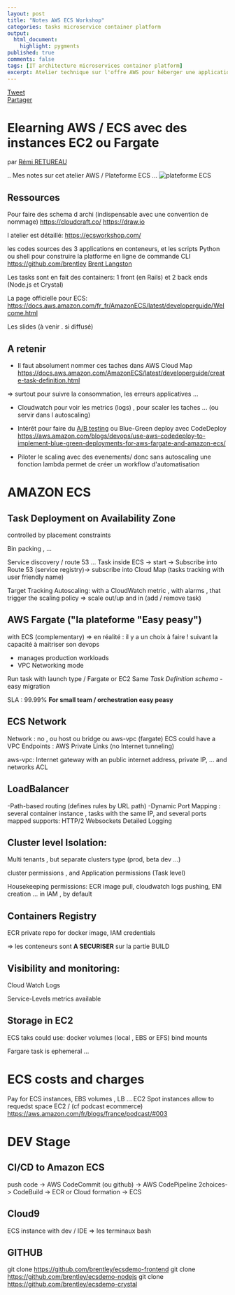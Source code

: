 ```yaml
---
layout: post
title: "Notes AWS ECS Workshop"
categories: tasks microservice container platform
output:
  html_document:
    highlight: pygments
published: true
comments: false
tags: [IT architecture microservices container platform]
excerpt: Atelier technique sur l'offre AWS pour héberger une application en conteneurs (microservices/tasks/webfront/backend)
---
```

<div class="social-media-list">
<a href="https://twitter.com/share?ref_src=twsrc%5Etfw" class="twitter-share-button" data-show-count="false">Tweet</a>
<script type="IN/Share" data-url="{{ site.url }}{{ page.url }}"></script>
<div class="fb-share-button" data-href="{{ site.url }}{{ page.url }}" data-layout="button" data-size="small"><a target="_blank" href="https://www.facebook.com/sharer/sharer.php?u={{ site.url }}{{ page.url }}" class="fb-xfbml-parse-ignore">Partager</a></div>
</div>

# Elearning AWS / ECS avec des instances  EC2 ou Fargate
par [Rémi RETUREAU](https://www.linkedin.com/in/remiretureau/)

.. Mes notes sur cet atelier AWS / Plateforme ECS ...
![plateforme ECS ](https://ecsworkshop.com/images/crystal.svg)

## Ressources
Pour faire des schema d archi (indispensable avec une convention de nommage)
 https://cloudcraft.co/  https://draw.io

l atelier est détaillé:
https://ecsworkshop.com/

les codes sources des 3 applications en conteneurs, et les scripts Python ou shell pour construire la platforme en ligne de commande CLI
https://github.com/brentley
[Brent Langston](https://www.linkedin.com/in/brentley/)

Les tasks sont en fait des containers: 1 front (en Rails) et 2 back ends (Node.js et Crystal)

La page officielle pour ECS:
https://docs.aws.amazon.com/fr_fr/AmazonECS/latest/developerguide/Welcome.html

Les slides (à venir . si diffusé)

## A retenir

- Il faut absolument nommer ces taches dans AWS Cloud Map 
 https://docs.aws.amazon.com/AmazonECS/latest/developerguide/create-task-definition.html

=> surtout pour suivre la consommation, les erreurs applicatives ... 


- Cloudwatch pour voir les metrics (logs) , pour scaler les taches ... (ou servir dans l autoscaling)

- Intérêt pour faire du [A/B testing](https://fr.wikipedia.org/wiki/Test_A/B)
ou  Blue-Green deploy
avec CodeDeploy
 https://aws.amazon.com/blogs/devops/use-aws-codedeploy-to-implement-blue-green-deployments-for-aws-fargate-and-amazon-ecs/

- Piloter le scaling avec des evenements/ donc sans autoscaling 
une fonction lambda permet de créer un workflow d'automatisation

# AMAZON ECS

## Task Deployment on Availability Zone

controlled by  placement constraints

Bin packing , ...

Service discovery / route 53 ... Task inside ECS -> start -> Subscribe into Route 53 (service registry)->  subscribe into Cloud Map (tasks tracking with user friendly name)

Target Tracking Autoscaling: with a CloudWatch metric , with alarms , that trigger the scaling policy => scale out/up and in (add / remove task)

## AWS Fargate ("la plateforme "Easy peasy")
with ECS (complementary)  => en réalité : il y a un choix à faire ! suivant la capacité à maitriser son devops 

- manages production workloads
- VPC Networking mode 


Run task with launch type / Fargate or EC2
Same *Task Definition schema* - easy migration

SLA : 99.99%
**For small team / orchestration easy peasy**

## ECS Network
Network : no , ou host ou bridge ou aws-vpc (fargate)
ECS could have a VPC Endpoints : AWS Private Links (no Internet tunneling)

aws-vpc: 
 Internet gateway with an public internet address, private IP, ... and networks ACL

 ## LoadBalancer 
 -Path-based routing (defines rules by URL path)
 -Dynamic Port Mapping : several container instance , tasks with the same IP, and several ports mapped
 supports:
 HTTP/2
 Websockets
 Detailed Logging

## Cluster level Isolation:
Multi tenants , but separate clusters type (prod, beta dev ...)

cluster permissions , and Application permissions (Task level)

Housekeeping permissions: ECR image pull, cloudwatch logs pushing, ENI creation ... in IAM , by default

## Containers Registry
ECR private repo for docker image, IAM credentials

=> les conteneurs sont **A SECURISER** sur la partie BUILD 

## Visibility and monitoring:
Cloud Watch Logs

Service-Levels metrics available

## Storage in EC2

ECS taks could use:
docker volumes (local , EBS or EFS)
bind mounts

Fargare task is ephemeral ...

# ECS costs and charges

Pay for ECS instances, EBS volumes , LB ...
EC2 Spot instances allow to requedst space EC2 / (cf podcast ecommerce)
https://aws.amazon.com/fr/blogs/france/podcast/#003

# DEV Stage

## CI/CD to Amazon ECS
push code -> AWS CodeCommit (ou github) -> AWS CodePipeline  2choices-> CodeBuild -> ECR  or Cloud formation -> ECS

## Cloud9
ECS instance with dev / IDE => les terminaux bash 

## GITHUB

git clone https://github.com/brentley/ecsdemo-frontend
git clone https://github.com/brentley/ecsdemo-nodejs
git clone https://github.com/brentley/ecsdemo-crystal

